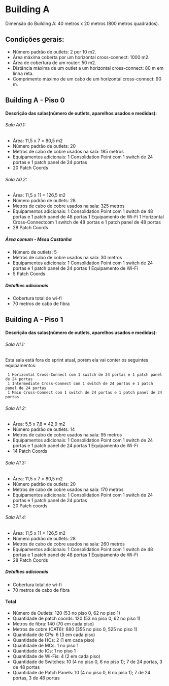 
# Building A

Dimensão do Building A: 40 metros x 20 metros (800 metros quadrados).

## Condições gerais:

- Número padrão de outlets: 2 por 10 m2.
- Área máxima coberta por um horizontal cross-connect: 1000 m2.
- Área de cobertura de um router: 50 m2.
- Distância máxima de um outlet a um horizontal cross-connect: 80 m em linha reta.
- Comprimento máximo de um cabo de um horizontal cross-connect: 90 m.

## Building A - Piso 0

#### Descrição das salas(número de outlets, aparelhos usados e medidas):

###### Sala A0.1:
- Área: 11,5 x 7 = 80,5 m2
- Número padrão de outlets: 20
- Metros de cabo de cobre usados na sala: 185 metros
- Equipamentos adicionais: 
      1 Consolidation Point com 1 switch de 24 portas e 1 patch panel de 24 portas
- 20 Patch Coords

###### Sala A0.2:
- Área: 11,5 x 11 = 126,5 m2
- Número padrão de outlets: 28
- Metros de cabo de cobre usados na sala: 325 metros
- Equipamentos adicionais: 
      1 Consolidation Point com 1 switch de 48 portas e 1 patch panel de 48 portas
      1 Equipamento de Wi-Fi
      1 Horizontal Cross-Connectcom 1 switch de 48 portas e 1 patch panel de 48 portas
- 28 Patch Coords

##### Área comum - Mesa Castanha
- Número de outlets: 5
- Metros de cabo de cobre usados na sala: 30 metros
- Equipamentos adicionais: 
      1 Consolidation Point com 1 switch de 24 portas e 1 patch panel de 24 portas
      1 Equipamento de Wi-Fi
- 5 Patch Coords

##### Detalhes adicionais
- Cobertura total de wi-fi
- 70 metros de cabo de fibra


## Building A - Piso 1

#### Descrição das salas(número de outlets, aparelhos usados e medidas):

###### Sala A1.1:

Esta sala está fora do sprint atual, porém ela vai conter os seguintes equipamentos:

     1 Horizontal Cross-Connect com 1 switch de 24 portas e 1 patch panel de 24 portas
     1 Intermediate Cross-Connect com 1 switch de 24 portas e 1 patch panel de 24 portas
     1 Main Cross-Connect com 1 switch de 24 portas e 1 patch panel de 24 portas
     

###### Sala A1.2:
- Área: 5,5 x 7,8 = 42,9 m2
- Número padrão de outlets: 14
- Metros de cabo de cobre usados na sala: 95 metros
- Equipamentos adicionais: 
      1 Consolidation Point com 1 switch de 24 portas e 1 patch panel de 24 portas
      1 Equipamento de Wi-Fi
- 14 Patch Coords
###### Sala A1.3:
- Área: 11,5 x 7 = 80,5 m2
- Número padrão de outlets: 20
- Metros de cabo de cobre usados na sala: 170 metros
- Equipamentos adicionais: 
      1 Consolidation Point com 1 switch de 24 portas e 1 patch panel de 24 portas
- 20 Patch coords
###### Sala A1.4:
- Área: 11,5 x 11 = 126,5 m2
- Número padrão de outlets: 28
- Metros de cabo de cobre usados na sala: 260 metros
- Equipamentos adicionais: 
      1 Consolidation Point com 1 switch de 48 portas e 1 patch panel de 48 portas
      1 Equipamento de Wi-Fi
- 28 Patch Coords
##### Detalhes adicionais
- Cobertura total de wi-fi
- 70 metros de cabo de fibra

#### Total

- Número de Outlets: 120 (53 no piso 0, 62 no piso 1)
- Quantidade de patch coords: 120 (53 no piso 0, 62 no piso 1)
- Metros de fibra: 140 (70 em cada piso)
- Metros de cobre (CAT6): 880 (355 no piso 0, 525 no piso 1)
- Quantidade de CPs: 6 (3 em cada piso)
- Quantidade de HCs: 2 (1 em cada piso)
- Quantidade de MCs: 1 no piso 1
- Quantidade de ICs: 1 no piso 1
- Quantidade de Wi-Fis: 4 (2 em cada piso)
- Quantidade de Switches: 10 (4 no piso 0, 6 no piso 1); 7 de 24 portas, 3 de 48 portas
- Quantidade de Patch Panels: 10 (4 no piso 0, 6 no piso 1); 7 de 24 portas, 3 de 48 portas
